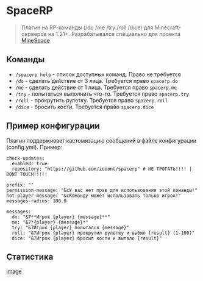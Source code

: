 # SpaceRP
> Плагин на RP-команды (/do /me /try /roll /dice) для Minecraft-серверов на 1.21+. Разрабатывался специально для проекта [MineSpace](https://minespace.su)

## Команды
- `/spacerp help` - список доступных команд. Право не требуется
- `/do` - сделать действие от 3 лица. Требуется право `spacerp.do`
- `/me` - сделать действие от 1 лица. Требуется право `spacerp.me`
- `/try` - попытаться выполнить что-то. Требуется право `spacerp.try`
- `/roll` - прокрутить рулетку. Требуется право `spacerp.roll`
- `/dice` - бросить кости. Требуется право `spacerp.dice`

## Пример конфигурации
Плагин поддерживает кастомизацию сообщений в файле конфигурации (config.yml). Пример:
```
check-updates:
  enabled: true
  repository: "https://github.com/zooont/spacerp" # НЕ ТРОГАТЬ!!!! | DONT TOUCH!!!!!

prefix: "" 
permission-message: "&cУ вас нет прав для использования этой команды!"
not-player-message: "&cКоманду может использовать только игрок!"
messages-radius: 100.0

messages:
  do: "&7**Игрок {player} {message}**"
  me: "&7*{player} {message}*"
  try: "&7Игрок {player} попытался {message}"
  roll: "&7Игрок {player} прокрутил рулетку и выбил {result} (1-100)"
  dice: "&7Игрок {player} бросил кости и выпало {result}"
```

## Статистика 
[image](https://bstats.org/signatures/bukkit/SpaceRP.svg)
